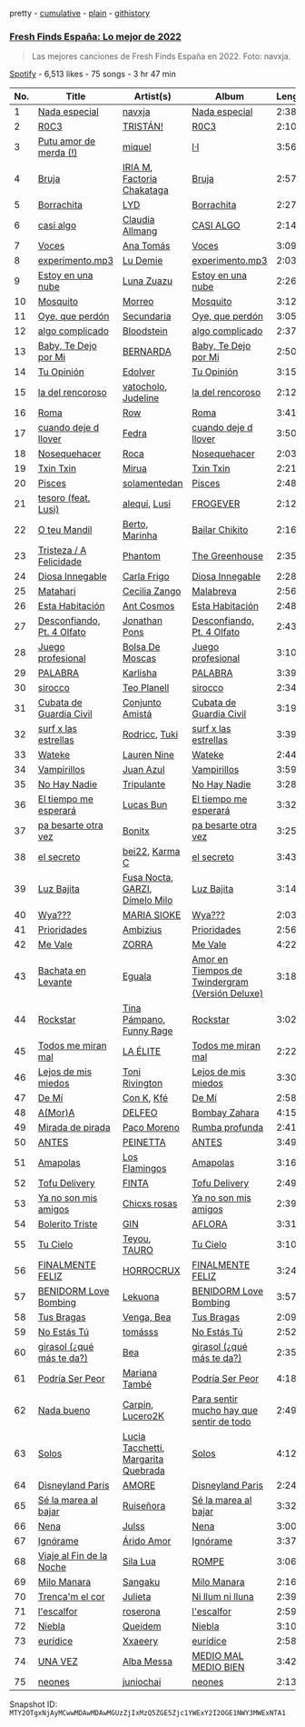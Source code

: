 pretty - [cumulative](/playlists/cumulative/37i9dQZF1DWVhn3qoy98w6.md) - [plain](/playlists/plain/37i9dQZF1DWVhn3qoy98w6) - [githistory](https://github.githistory.xyz/mackorone/spotify-playlist-archive/blob/main/playlists/plain/37i9dQZF1DWVhn3qoy98w6)

### [Fresh Finds España: Lo mejor de 2022](https://open.spotify.com/playlist/37i9dQZF1DWVhn3qoy98w6)

> Las mejores canciones de Fresh Finds España en 2022\. Foto: navxja.

[Spotify](https://open.spotify.com/user/spotify) - 6,513 likes - 75 songs - 3 hr 47 min

| No. | Title | Artist(s) | Album | Length |
|---|---|---|---|---|
| 1 | [Nada especial](https://open.spotify.com/track/1wKixIQFkq58e8TWPoDZuD) | [navxja](https://open.spotify.com/artist/1H5AZwBOL8ETpshyqPvYQh) | [Nada especial](https://open.spotify.com/album/3pUtkojM7F8jKHLdut0Bcp) | 2:38 |
| 2 | [R0C3](https://open.spotify.com/track/7ypfiRbfysMyijThXfG6on) | [TRISTÁN!](https://open.spotify.com/artist/4XWTmdheb3gjg0P3tNQwT0) | [R0C3](https://open.spotify.com/album/1Ho1bXQnQWKM6CELfcMR0X) | 2:10 |
| 3 | [Putu amor de merda \(!\)](https://open.spotify.com/track/3pzh8zr5stl55wOoElwuei) | [miquel](https://open.spotify.com/artist/3VUidb50jCH78EzrGpAVyj) | [l·l](https://open.spotify.com/album/24aEAh9DUP65FBUscnFZXU) | 3:56 |
| 4 | [Bruja](https://open.spotify.com/track/7GOg0nYQD92mpKUXooDSCq) | [IRIA M](https://open.spotify.com/artist/03Vw7tyeZfyhZ0lQQQsXAa), [Factoria Chakataga](https://open.spotify.com/artist/2DZnEICNEc4QJrU5q0lnJl) | [Bruja](https://open.spotify.com/album/0iExPpOCtB2H7VnUObiHet) | 2:57 |
| 5 | [Borrachita](https://open.spotify.com/track/1qffW6JRc8AnUcsrU1hZff) | [LYD](https://open.spotify.com/artist/6FxESoS5TUltKFAXd6R8z9) | [Borrachita](https://open.spotify.com/album/5W1SWSu6yiUYMHHeUfHrbF) | 2:27 |
| 6 | [casi algo](https://open.spotify.com/track/6zbBE9KPoAGhuxWaFcKBOP) | [Claudia Allmang](https://open.spotify.com/artist/4yhXgyV9rONKb4ywoq6UTh) | [CASI ALGO](https://open.spotify.com/album/3Gt8g4i5AEIivwI93H4zc0) | 2:14 |
| 7 | [Voces](https://open.spotify.com/track/1tIzCeUFQvwMp2OKxbhhVl) | [Ana Tomás](https://open.spotify.com/artist/3QINiiyxnkQyKgy3vzz3uV) | [Voces](https://open.spotify.com/album/4NlSt7MDtfUu4KEcex5oEO) | 3:09 |
| 8 | [experimento.mp3](https://open.spotify.com/track/4gBYdUeR9pDuGDXQOECqVh) | [Lu Demie](https://open.spotify.com/artist/0UngCHHTGXq1hWlQCuqDmb) | [experimento.mp3](https://open.spotify.com/album/2af8vzDgiAlMXUwfaaMID9) | 2:03 |
| 9 | [Estoy en una nube](https://open.spotify.com/track/6h8iWyI3NWaSn7sHe9lbHO) | [Luna Zuazu](https://open.spotify.com/artist/0aIiiEWwpITfHLl0JPtl0J) | [Estoy en una nube](https://open.spotify.com/album/2v7O4ZXwvJDLdjlf0MJhyH) | 2:26 |
| 10 | [Mosquito](https://open.spotify.com/track/7MWsyLKBujUSMn2IS346M4) | [Morreo](https://open.spotify.com/artist/3Xp3bobA8pIQerBzo8jW8d) | [Mosquito](https://open.spotify.com/album/3NOiQISukKXizIFeDtVxtu) | 3:12 |
| 11 | [Oye, que perdón](https://open.spotify.com/track/01h5IZ6lolrFbCw3Zd8OTt) | [Secundaria](https://open.spotify.com/artist/2X9pSg6p44sB1cQYty192c) | [Oye, que perdón](https://open.spotify.com/album/1Lk05VwjikFB2RsSrmMQeJ) | 3:05 |
| 12 | [algo complicado](https://open.spotify.com/track/4cs0DepoQCU0JZrlX6Yd4x) | [Bloodstein](https://open.spotify.com/artist/4zSSxRkfPyASwmON2Nlctw) | [algo complicado](https://open.spotify.com/album/1ln4zrzP8dH0UyKdwGydem) | 2:37 |
| 13 | [Baby, Te Dejo por Mi](https://open.spotify.com/track/49gJOhDCLOQxvILJjU4uBB) | [BERNARDA](https://open.spotify.com/artist/4AMFwj85joZJusmm6uK6AW) | [Baby, Te Dejo por Mi](https://open.spotify.com/album/62EAYB7gfU5rtr268sVjDj) | 2:50 |
| 14 | [Tu Opinión](https://open.spotify.com/track/0j5hFIRJIfQWgxV9C9VAO5) | [Edolver](https://open.spotify.com/artist/63TUXrGhQkJh2vQYRNRWrO) | [Tu Opinión](https://open.spotify.com/album/1bAoRuAp9lUyRiHkXgg7cg) | 3:15 |
| 15 | [la del rencoroso](https://open.spotify.com/track/7rGR1C1xvHzZ4D0wRPnJm5) | [vatocholo](https://open.spotify.com/artist/5lgauAo4BLN9PodnIxhxi8), [Judeline](https://open.spotify.com/artist/1H6X7yhnXZg73f9bssaj1Q) | [la del rencoroso](https://open.spotify.com/album/0lonH1EHVMwAJghZUHxnxX) | 2:12 |
| 16 | [Roma](https://open.spotify.com/track/6Xc6M5xO1zaYovz4twClA4) | [Row](https://open.spotify.com/artist/0GH5uehpTHrQBZlSeXT4PN) | [Roma](https://open.spotify.com/album/7DKwqOR36tXCLmKfeVMWti) | 3:41 |
| 17 | [cuando deje d llover](https://open.spotify.com/track/2GtXrNhmJhaiRHXqSblxnl) | [Fedra](https://open.spotify.com/artist/6HQEJXnpcTf5tgnqfujaW2) | [cuando deje d llover](https://open.spotify.com/album/4Q9spbKmmHbQDQzqg5jmXY) | 3:50 |
| 18 | [Nosequehacer](https://open.spotify.com/track/31laaM3HsoBrkU9Gg8MOuH) | [Roca](https://open.spotify.com/artist/0jMfFyuqbWKfmeFA1ML0bw) | [Nosequehacer](https://open.spotify.com/album/7eU2UtHj0lohuQuoOvpIkZ) | 2:03 |
| 19 | [Txin Txin](https://open.spotify.com/track/48KlcD8Jx0Yf6hoJPjgO26) | [Mirua](https://open.spotify.com/artist/5cGJXI0gJt3pNQvTshgu3d) | [Txin Txin](https://open.spotify.com/album/2W9dwzwOyT1T9z7JIpKxg3) | 2:21 |
| 20 | [Pisces](https://open.spotify.com/track/0Mi95eFHokj7n6V6YzNmTW) | [solamentedan](https://open.spotify.com/artist/0ugB9pABY6sFMzTUGCceRF) | [Pisces](https://open.spotify.com/album/7fLxBFz7xXBft5DMnfbArR) | 2:48 |
| 21 | [tesoro \(feat\. Lusi\)](https://open.spotify.com/track/0iEdXmctmXb3jUkk22rMCd) | [alequi](https://open.spotify.com/artist/4Rg6w1AZFPOeY8SurpUTPH), [Lusi](https://open.spotify.com/artist/6l1W4CkfIyWBEeVd5qEU1o) | [FROGEVER](https://open.spotify.com/album/3TibomihbPsYO6xgAtYpfX) | 2:12 |
| 22 | [O teu Mandil](https://open.spotify.com/track/70G2OOtyTwHLgVFBS9l1QO) | [Berto](https://open.spotify.com/artist/7AKh8HXKj8nJqm8xUcJJAy), [Marinha](https://open.spotify.com/artist/3xlKFRIya0HeR4T3wePklX) | [Bailar Chikito](https://open.spotify.com/album/3LobhH5DiEjaH47U6Ov5My) | 2:16 |
| 23 | [Tristeza / A Felicidade](https://open.spotify.com/track/4vqgSrlxaOFDyO4eSOWu7s) | [Phantom](https://open.spotify.com/artist/1wpcqVXDLjY9dhrHnGyQJG) | [The Greenhouse](https://open.spotify.com/album/4czReMkk5aA1aTn6U7byNO) | 2:35 |
| 24 | [Diosa Innegable](https://open.spotify.com/track/274r9YQ9oxrqkotjUJ45B1) | [Carla Frigo](https://open.spotify.com/artist/78KbCcXFz65Lzh0i3ngyPg) | [Diosa Innegable](https://open.spotify.com/album/5LxUE55MfL1HJCckciLlGZ) | 2:28 |
| 25 | [Matahari](https://open.spotify.com/track/4Mo0FRPePNCEu1V1qeMQw6) | [Cecilia Zango](https://open.spotify.com/artist/23RDiEFiV2gMYADEUX40db) | [Malabreva](https://open.spotify.com/album/1lrLIJbD4QLaokFlTSWTkc) | 2:56 |
| 26 | [Esta Habitación](https://open.spotify.com/track/5LC493hfQ403tO4uetfIMb) | [Ant Cosmos](https://open.spotify.com/artist/5j1AZkYzQt0e8cwA2Q1UgQ) | [Esta Habitación](https://open.spotify.com/album/5RiNAa69tHa2N6bBTxNQrV) | 2:48 |
| 27 | [Desconfiando, Pt\. 4 Olfato](https://open.spotify.com/track/7CltF5IQRtP0zTXjH5CKEu) | [Jonathan Pons](https://open.spotify.com/artist/3Afk3KSsJyzghCvgw2OQIY) | [Desconfiando, Pt\. 4 Olfato](https://open.spotify.com/album/0mpUREB51ahWo2vo5Gjg7i) | 2:43 |
| 28 | [Juego profesional](https://open.spotify.com/track/0FgMymtv4s5MyrMPE76Tgt) | [Bolsa De Moscas](https://open.spotify.com/artist/4WLod9DCaa4XXICphv0C2E) | [Juego profesional](https://open.spotify.com/album/76K0V3iAaGxoRNz9NHxO4s) | 3:10 |
| 29 | [PALABRA](https://open.spotify.com/track/4PZau8r720DVav4KPredQF) | [Karlisha](https://open.spotify.com/artist/4MJnVJ6UeJY0WcULSDdu18) | [PALABRA](https://open.spotify.com/album/3y9AQH9Au1BmapybFJY1tQ) | 3:39 |
| 30 | [sirocco](https://open.spotify.com/track/0AXLdo8W9s9S8bFJkrbRC5) | [Teo Planell](https://open.spotify.com/artist/3Mhaefda5u1LJlRWdJgqz4) | [sirocco](https://open.spotify.com/album/7i0pZdInsQoMn032LWb0sn) | 2:34 |
| 31 | [Cubata de Guardia Civil](https://open.spotify.com/track/6ubm91DHM22bocwy3CMFB4) | [Conjunto Amistá](https://open.spotify.com/artist/7dZxQ5ZCpXuQEKdXvWKOoX) | [Cubata de Guardia Civil](https://open.spotify.com/album/1hcOCB9aI8i4SVvEvtocpD) | 3:19 |
| 32 | [surf x las estrellas](https://open.spotify.com/track/03QZe03doXNTXYtjhWPpD2) | [Rodricc](https://open.spotify.com/artist/2Xk1gzXNwqLrrT8gne7oyw), [Tuki](https://open.spotify.com/artist/0TB2s1rtLjlDHCS3qxY3As) | [surf x las estrellas](https://open.spotify.com/album/1jCsgKWJnxtAn4klgYgmQ6) | 3:39 |
| 33 | [Wateke](https://open.spotify.com/track/5wMFzX6lHQ8TAAYdL0MO3f) | [Lauren Nine](https://open.spotify.com/artist/3gu7WjaQHv0vpNYtXYISpb) | [Wateke](https://open.spotify.com/album/3uFYEghQvjwKArFIsdGajC) | 2:44 |
| 34 | [Vampirillos](https://open.spotify.com/track/54iHJb50wVJaL9707dcwM8) | [Juan Azul](https://open.spotify.com/artist/2Vn6T7bYqhxrrgrlMtIriw) | [Vampirillos](https://open.spotify.com/album/1156NT2RLMxQyVeBeBBp9l) | 3:59 |
| 35 | [No Hay Nadie](https://open.spotify.com/track/6qJ4XsldtcH140XuQ7lJtD) | [Tripulante](https://open.spotify.com/artist/2Z5qKcvNhHkOgohtMwTP80) | [No Hay Nadie](https://open.spotify.com/album/5LG0Vve2aU4mMWFfHamBFv) | 3:28 |
| 36 | [El tiempo me esperará](https://open.spotify.com/track/6ImX1cyMM5teSsaqswvy9Y) | [Lucas Bun](https://open.spotify.com/artist/7oXdAnN1t1cLruHJWuR7Cx) | [El tiempo me esperará](https://open.spotify.com/album/1LOjpqP1XSAKsyrQcBqjCp) | 3:32 |
| 37 | [pa besarte otra vez](https://open.spotify.com/track/5yzPw41BOR0D2W18eAQ36x) | [Bonitx](https://open.spotify.com/artist/1vOraMiUidDbglIiIQROSX) | [pa besarte otra vez](https://open.spotify.com/album/3QGWNaSTzVwvD3H9MLq1JN) | 3:25 |
| 38 | [el secreto](https://open.spotify.com/track/0q6fdsoKMs53W3cWhM8bw2) | [bei22](https://open.spotify.com/artist/4SScOjfvbRhDocCkEz7hLK), [Karma C](https://open.spotify.com/artist/0o5CzIkmDyHMF4yG4CrAxh) | [el secreto](https://open.spotify.com/album/0TZNd5U58LRtJfRZ34VSCE) | 3:43 |
| 39 | [Luz Bajita](https://open.spotify.com/track/6W2MU4ZaFddfzjdwA4jr6F) | [Fusa Nocta](https://open.spotify.com/artist/563VyZf3Wz1lmwmp9YW7wo), [GARZI](https://open.spotify.com/artist/0sAHZQtvqLdcBvIrEAYo4m), [Dímelo Milo](https://open.spotify.com/artist/7c8RA6pMZEpd3LKrgO6HUj) | [Luz Bajita](https://open.spotify.com/album/4wi71YTG629AVvy6EpZk6F) | 3:14 |
| 40 | [Wya???](https://open.spotify.com/track/1xy8ngEYyNlg4C1UsNN08j) | [MARIA SIOKE](https://open.spotify.com/artist/758HahCuuTj7WqRyb3vbTR) | [Wya???](https://open.spotify.com/album/0RSYapo7AE44yqWwMEep5k) | 2:03 |
| 41 | [Prioridades](https://open.spotify.com/track/7om4w61v1Lh32aN9C5TXEC) | [Ambizius](https://open.spotify.com/artist/0p6FvgFSje7efWY5CPlopK) | [Prioridades](https://open.spotify.com/album/74Hk6zH14Ttkp6rLXThKDM) | 2:56 |
| 42 | [Me Vale](https://open.spotify.com/track/3mq9nxbv6qXWDEjuHzCRFi) | [ZORRA](https://open.spotify.com/artist/5O0wGiF662RZSkYYxVwnv9) | [Me Vale](https://open.spotify.com/album/4QscrSiFyeiZ58wGOJwO9r) | 4:22 |
| 43 | [Bachata en Levante](https://open.spotify.com/track/4N7ue1a9diIjC1EeCizaRH) | [Eguala](https://open.spotify.com/artist/2pDEf8SpgUj1i4MN0pFazw) | [Amor en Tiempos de Twindergram \(Versión Deluxe\)](https://open.spotify.com/album/2QgahjtBow7XJwsfqC3lMs) | 3:18 |
| 44 | [Rockstar](https://open.spotify.com/track/2Ilwkcdd3TQPfWJznf1Mm9) | [Tina Pámpano](https://open.spotify.com/artist/3JpVAGms96OlNuWPRfrI28), [Funny Rage](https://open.spotify.com/artist/0nnbRnctDmzZK9a0OzYUEq) | [Rockstar](https://open.spotify.com/album/3aLH1VDAvlRBNCEpYBqlDE) | 3:02 |
| 45 | [Todos me miran mal](https://open.spotify.com/track/4lT0VK0iJd866NtxZDmqav) | [LA ÉLITE](https://open.spotify.com/artist/0sISeGVb8SMEQGbI9DBfov) | [Todos me miran mal](https://open.spotify.com/album/7kxjcGrza08c45UPkcT5zM) | 2:22 |
| 46 | [Lejos de mis miedos](https://open.spotify.com/track/2p00ggcD8EhkA9TqeGDZB7) | [Toni Rivington](https://open.spotify.com/artist/6tjFTxCQeOB9EPY78k7EQu) | [Lejos de mis miedos](https://open.spotify.com/album/1biPpCS8iuq4f79YtyWYlH) | 3:30 |
| 47 | [De Mí](https://open.spotify.com/track/01ZgAAf4KLKlquuSTREcEY) | [Con K](https://open.spotify.com/artist/0HFSv9JWkZcY2K4yLGNaHS), [Kfé](https://open.spotify.com/artist/21Oja0BVOrXu4kGqK8MfDF) | [De Mí](https://open.spotify.com/album/2vg22zuLwTfSu8jbIGRioi) | 2:58 |
| 48 | [A\(Mor\)A](https://open.spotify.com/track/6vPd1S3Jm9NNSjEVF1fXvr) | [DELFEO](https://open.spotify.com/artist/12ux35By3cWheYSZVR5GsD) | [Bombay Zahara](https://open.spotify.com/album/4g0FOFFOTFg1qSDp1Dk3n2) | 4:15 |
| 49 | [Mirada de pirada](https://open.spotify.com/track/6S8CKokvJKykfEE1kBUjal) | [Paco Moreno](https://open.spotify.com/artist/1yLrA8a9c6qikBV0THGnux) | [Rumba profunda](https://open.spotify.com/album/7xyfwWYXvSGVCGcZRV3QJq) | 2:41 |
| 50 | [ANTES](https://open.spotify.com/track/53O5P9BcSZkquK9YKYn3MX) | [PEINETTA](https://open.spotify.com/artist/5u1qOR5LToCn0Zi0Y0kfY4) | [ANTES](https://open.spotify.com/album/5Ect6PbQ88Ho8spMEbznhx) | 3:49 |
| 51 | [Amapolas](https://open.spotify.com/track/55sSnq55OYPOFaStnLjqiU) | [Los Flamingos](https://open.spotify.com/artist/5juYUputFarzc3bykFVV9e) | [Amapolas](https://open.spotify.com/album/52r6dBjy7ZPsU1bRg7JgKB) | 3:16 |
| 52 | [Tofu Delivery](https://open.spotify.com/track/1lhyAw0q1zxRgFrCRPuMV3) | [FINTA](https://open.spotify.com/artist/4q5q5oeMnuEHo6UMyTOwrW) | [Tofu Delivery](https://open.spotify.com/album/2T7Bt5hS143SghpNEBlbft) | 2:49 |
| 53 | [Ya no son mis amigos](https://open.spotify.com/track/3Dv2mQtehrt5PXYriDZOrX) | [Chicxs rosas](https://open.spotify.com/artist/1mshcgqnwnFMAutA66er7z) | [Ya no son mis amigos](https://open.spotify.com/album/5VvitiVzoH3pIMkBlzQku6) | 2:39 |
| 54 | [Bolerito Triste](https://open.spotify.com/track/5soISOnCHmQyin4JOvmKeu) | [GIN](https://open.spotify.com/artist/2F1IyDZFiGWfHcGZMOGWGI) | [AFLORA](https://open.spotify.com/album/3sYXVzGUPeZbLqfELO1e3S) | 3:31 |
| 55 | [Tu Cielo](https://open.spotify.com/track/0Ht8ykQzhqT89RnxxODtDo) | [Teyou](https://open.spotify.com/artist/0pfNAjHnDCiNhEMvvjGoeH), [TAURO](https://open.spotify.com/artist/2B76nxBwYVPBmWnqUqbsIN) | [Tu Cielo](https://open.spotify.com/album/2ONpa8h0VbB8TahX3ejbIB) | 3:10 |
| 56 | [FINALMENTE FELIZ](https://open.spotify.com/track/25xFsPtP6t9NEEOA6HUmDu) | [HORROCRUX](https://open.spotify.com/artist/1voKh33KLw9EzZHBms3NzW) | [FINALMENTE FELIZ](https://open.spotify.com/album/5nxWHHH8QYwH2AEEVpWoil) | 3:24 |
| 57 | [BENIDORM Love Bombing](https://open.spotify.com/track/08YeZMFZGgMMPrH1Ltndoj) | [Lekuona](https://open.spotify.com/artist/0ax5mWMnzP2cwetLJnMc4Q) | [BENIDORM Love Bombing](https://open.spotify.com/album/5Mmrwh0ymCDF65ICqyt4cn) | 3:57 |
| 58 | [Tus Bragas](https://open.spotify.com/track/5GWotivfeywene4ICZF22Q) | [Venga, Bea](https://open.spotify.com/artist/1FV2X3n9fruTFxyjLJA6cM) | [Tus Bragas](https://open.spotify.com/album/7uvAQ5nkJLNoisqU5v1Q0f) | 2:09 |
| 59 | [No Estás Tú](https://open.spotify.com/track/64lznTfPlCZgWpgTyttMol) | [tomásss](https://open.spotify.com/artist/1nOrtxkuKfkyRj34uW9bsw) | [No Estás Tú](https://open.spotify.com/album/4d06LIC0pJ2UIe0mKdB5zP) | 2:52 |
| 60 | [girasol \(¿qué más te da?\)](https://open.spotify.com/track/4AJ66WDmzcz1ADcGAb0pwI) | [Bea](https://open.spotify.com/artist/6ZCoUza8s3tgERIqWtT2qu) | [girasol \(¿qué más te da?\)](https://open.spotify.com/album/3ChzbnHwhe2CRoF3nbQooH) | 2:35 |
| 61 | [Podría Ser Peor](https://open.spotify.com/track/5F4KYrVRCX2Yt9dG3GR8vm) | [Mariana També](https://open.spotify.com/artist/0ug4Nxh6JXe7BQEL6eVvSR) | [Podría Ser Peor](https://open.spotify.com/album/17VVpGKcgErZ9nuF3fKGCq) | 4:18 |
| 62 | [Nada bueno](https://open.spotify.com/track/7CcjYHabgpqNVhD20o9aFL) | [Carpin](https://open.spotify.com/artist/4PBtRC4rQWiJir5YRL4ek6), [Lucero2K](https://open.spotify.com/artist/37c5YhzRiXJBjV4CB4n2gx) | [Para sentir mucho hay que sentir de todo](https://open.spotify.com/album/3nVo0hq324FtgPrK7GOPI1) | 2:49 |
| 63 | [Solos](https://open.spotify.com/track/4OrRyEaGBZub38KX2tf7dR) | [Lucia Tacchetti](https://open.spotify.com/artist/374jlNpaJvanFJrslZYHBJ), [Margarita Quebrada](https://open.spotify.com/artist/5aPDMwix2ydu77sgQ89SUi) | [Solos](https://open.spotify.com/album/2hV78YdCzBXgjMeF9eniwQ) | 4:12 |
| 64 | [Disneyland Paris](https://open.spotify.com/track/2AeMKItKccbghNb24kruJB) | [AMORE](https://open.spotify.com/artist/2JfbhY0uEDLi1d89RzdU9S) | [Disneyland Paris](https://open.spotify.com/album/1nl8pRMZ9d59YWbNyrzanG) | 2:24 |
| 65 | [Sé la marea al bajar](https://open.spotify.com/track/4i1DIEf3nHTmX5tUyvoGlN) | [Ruiseñora](https://open.spotify.com/artist/5lWL0858SCbKL77z7Ff5Vs) | [Sé la marea al bajar](https://open.spotify.com/album/6NfkCYdPPYI8FkRx0RIx6D) | 3:32 |
| 66 | [Nena](https://open.spotify.com/track/1AkqPawJAI2V5mcuXJzAWW) | [Julss](https://open.spotify.com/artist/5lhCdtOixhbWYVwJfXFFJp) | [Nena](https://open.spotify.com/album/6kVzT6Izew0N3SlBx0GlfI) | 3:00 |
| 67 | [Ignórame](https://open.spotify.com/track/3S70RbBmUPwFN6VS2JuEiI) | [Árido Amor](https://open.spotify.com/artist/1VZ8e8ip3adkEcto2Z4BNd) | [Ignórame](https://open.spotify.com/album/23RzyflfWWpNp56qmLRJVa) | 3:37 |
| 68 | [Viaje al Fin de la Noche](https://open.spotify.com/track/4zhxB4Gyn5ghjx0GdTmRwW) | [Sila Lua](https://open.spotify.com/artist/1s0SFRaivMSqrjS3C3R7xR) | [ROMPE](https://open.spotify.com/album/4s4ESpdvwqSU4tD3UIOAnq) | 3:06 |
| 69 | [Milo Manara](https://open.spotify.com/track/26bBVhxOyhr0CzCZujwS7y) | [Sangaku](https://open.spotify.com/artist/63pNQwY29jhgMnmqQUag9i) | [Milo Manara](https://open.spotify.com/album/5I85P6S9GjDwPHoV7LIPGw) | 2:16 |
| 70 | [Trenca'm el cor](https://open.spotify.com/track/61Tbau1F9Q51vdoeJKHyW0) | [Julieta](https://open.spotify.com/artist/7DzqOghrDEW0vlJxZXaeLj) | [Ni llum ni lluna](https://open.spotify.com/album/4kD3r9XuUrJ8ibsPIpixoV) | 2:39 |
| 71 | [l'escalfor](https://open.spotify.com/track/6qAdVMH2dYbjddzMgWw9z5) | [roserona](https://open.spotify.com/artist/50Gz3aUc4gTUXQYskqIWza) | [l'escalfor](https://open.spotify.com/album/2AfkqM2yxCZmsPsifcIlUa) | 2:59 |
| 72 | [Niebla](https://open.spotify.com/track/3yuh2YUUuC4BLd0hlhqAlA) | [Queidem](https://open.spotify.com/artist/1Rhh50B7hX1KLom9agA3Cf) | [Niebla](https://open.spotify.com/album/0XTNCo14XGT614HZb5DOWz) | 3:10 |
| 73 | [eurídice](https://open.spotify.com/track/7aE4O862waGrAY6SkhikzO) | [Xxaeery](https://open.spotify.com/artist/78Sg2yeAc9X9l9xSD4ImEN) | [eurídice](https://open.spotify.com/album/5H6YvXNv0d0xxwmuNOSS40) | 2:58 |
| 74 | [UNA VEZ](https://open.spotify.com/track/2d74U74TRpZF2JzhEpuN2z) | [Alba Messa](https://open.spotify.com/artist/2ujAzSbsKeEIcaFsoSMMQs) | [MEDIO MAL MEDIO BIEN](https://open.spotify.com/album/1ejw4fCBrB7yp9QDSXxnEe) | 3:42 |
| 75 | [neones](https://open.spotify.com/track/2xahn6pkqgQ06VV3ddEuYX) | [juniochai](https://open.spotify.com/artist/7y2dfMVexZgClCIeiHd22f) | [neones](https://open.spotify.com/album/126ss8EAorHip8aWO0cqve) | 2:13 |

Snapshot ID: `MTY2OTgxNjAyMCwwMDAwMDAwMGUzZjIxMzQ5ZGE5Zjc1YWExY2I2OGE1NWY3MWExNTA1`
